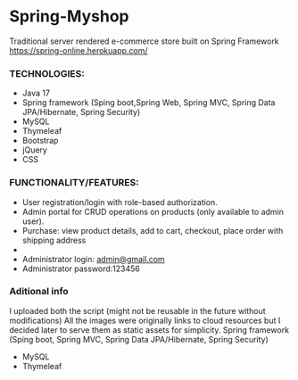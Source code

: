 # Spring-Myshop
Traditional server rendered e-commerce store built on Spring Framework
https://spring-online.herokuapp.com/

### TECHNOLOGIES:
* Java 17
* Spring framework (Sping boot,Spring Web, Spring MVC, Spring Data JPA/Hibernate, Spring Security)
* MySQL
* Thymeleaf
* Bootstrap
* jQuery
* CSS

### FUNCTIONALITY/FEATURES:
* User registration/login with role-based authorization.
* Admin portal for CRUD operations on products (only available to admin user).
* Purchase: view product details, add to cart, checkout, place order with shipping address
* 
* Administrator login: admin@gmail.com
* Administrator password:123456


### Aditional info
I uploaded both the script (might not be reusable in the future without modifications)
All the images were originally links to cloud resources but I decided later to serve them as static assets for simplicity.
Spring framework (Sping boot, Spring MVC, Spring Data JPA/Hibernate, Spring Security)
* MySQL
* Thymeleaf


